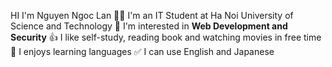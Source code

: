 HI I'm Nguyen Ngoc Lan
👩‍🎓 I'm an IT Student at Ha Noi University of Science and Technology
🥰 I'm interested in **Web Development and Security**
👍 I like self-study, reading book and watching movies in free time
🤩 I enjoys learning languages 
✅ I can use English and Japanese

